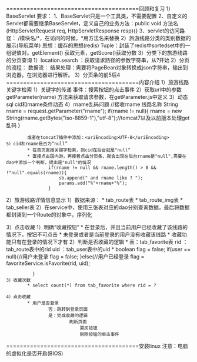 =======================================回顾和复习
1）BaseServlet
		要求：
				1、BaseServlet只是一个工具类，不需要配置
				2、自定义的Servlet都需要继承BaseServlet，定义自己的业务方法：public void 方法名(HttpServletRequest req, HttpServletResponse resp){}
				3、servlet的访问路径： /模块名/*，在访问的时候，*用方法名来替换
2）旅游线路分类的类别数据的展示(导航菜单)
		思想：缓存的思想(redis)
		Tuple：封装了redis中sortedset中的一组键值对。getElement() 获取元素，getScore()获取分数
3）分类下的旅游线路的分页查询
		1）location.search	：获取请求路径的参数字符串，从?开始
		2）分页的流程：
				数据流：
				结果处理：需要将PageBean对象转换成json字符串，输出到浏览器，在浏览器进行解析。
		3）分页条的前5后4
=======================================内容介绍
1）旅游线路关键字检索
	1）关键字的传递
			事件：搜索按钮的点击事件
	2）获取url中的参数
			getParameter(name)	方法来获取请求参数，在getParameter.js中定义
	3）动态sql
			cid和rname条件动态
	4）rname乱码问题
			//接收rname 线路名称
			String rname = request.getParameter("rname");
			if(rname != null){
				rname = new String(rname.getBytes("iso-8859-1"),"utf-8");//tomcat7以及以前版本处理get乱码
			}

			或者在tomcat7插件中添加：<uriEncoding>UTF-8</uriEncoding>
	5）cid和rname是否为“null”
			* 在首页直接关键字检索，则cid在后台就是"null"
			* 直接点击国内游，再接着点击分页条，就会出现在后台rname是"null",需要在dao中添加一个判断，提出是"null"的情况
					if(rname != null && rname.length() > 0 && !"null".equals(rname)){
						sb.append(" and rname like ? ");
						params.add("%"+rname+"%");
					}

2）旅游线路详情信息显示
	1）数据来源：
		* tab_route表
		* tab_route_img表
		* tab_seller表
	2）在service中，使用三张表对应的dao分别查询数据，最后将数据都封装到一个Route的对象中，序列化

3）点击收藏
	1）明确“收藏按钮”
			* 在登录后，并且当前用户已经收藏了该线路的情况下，按钮不可点击
			* 未登录或者是当前登录的用户没有收藏该线路
			* 收藏功能只有在登录的情况下才有
	2）判断是否收藏的逻辑
			* 表：tab_favorite表
					rid	：tab_route表中的rid
					uid	：tab_user表中的uid
			* boolean flag = false;
			  if(user == null){//用户未登录
					flag = false;
			  }else{//用户已经登录
					flag = favoriteService.isFavorite(rid, uid);

			  }
	3）收藏次数
			* select count(*) from tab_favorite where rid = ?

	4）点击收藏
			* 用户是否登录
					否：跳转到登录页面
					是：完成收藏的逻辑
							刷新页面
								置灰按钮
								剔除按钮的单击事件

=======================================安装linux
注意：电脑的虚拟化是否开启(BIOS)